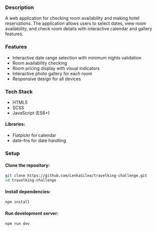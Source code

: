 ### Description
A web application for checking room availability and making hotel reservations. The application allows users to select dates, view room availability, and check room details with interactive calendar and gallery features.

### Features
- Interactive date range selection with minimum nights validation
- Room availability checking
- Room pricing display with visual indicators
- Interactive photo gallery for each room
- Responsive design for all devices

### Tech Stack
- HTML5
- SCSS
- JavaScript (ES6+)

#### Libraries:
- Flatpickr for calendar
- date-fns for date handling

### Setup

#### Clone the repository:
```bash
git clone https://github.com/LenkaSilna/travelking-challenge.git
cd travelking-challenge
```

#### Install dependencies:
```bash
npm install
```

#### Run development server:
```bash
npm run dev
```